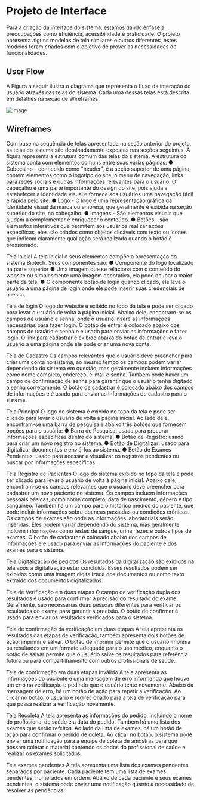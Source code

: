 
# Projeto de Interface


Para a criação da interface do sistema, estamos dando ênfase a preocupações como eficiência, acessibilidade e praticidade. O projeto apresenta alguns modelos de tela similares e outros diferentes, estes modelos foram criados com o objetivo de prover as necessidades de funcionalidades.

## User Flow

A Figura a seguir ilustra o diagrama que representa o fluxo de interação do usuário através das telas do sistema. Cada uma dessas telas está descrita em detalhes na seção de Wireframes.

![image](https://user-images.githubusercontent.com/129342613/233806133-4c7f0761-b7a0-4e82-b4e1-aa7f141a8211.png)



## Wireframes

Com base na sequência de telas apresentada na seção anterior do projeto, as telas do sistema são detalhadamente expostas nas seções seguintes. A figura representa a estrutura comum das telas do sistema.
A estrutura do sistema conta com elementos comuns entre suas várias páginas:
● Cabeçalho – conhecido como "header", é a seção superior de uma página, contém elementos como o logotipo do site, o menu de navegação, links para redes sociais e outras informações relevantes para o usuário. O cabeçalho é uma parte importante do design do site, pois ajuda a estabelecer a identidade visual e fornece aos usuários uma navegação fácil e rápida pelo site.
● Logo - O logo é uma representação gráfica da identidade visual da marca ou empresa, que geralmente é exibida na seção superior do site, no cabeçalho.
● Imagens - São elementos visuais que ajudam a complementar e enriquecer o conteúdo.
● Botões - são elementos interativos que permitem aos usuários realizar ações específicas, eles são criados como objetos clicáveis com texto ou ícones que indicam claramente qual ação será realizada quando o botão é pressionado.






















Tela Inicial
A tela inicial e seus elementos compõe a apresentação do sistema Biotech. Seus componentes são:
● Componente do logo localizado na parte superior
● Uma imagem que se relaciona com o conteúdo do website ou simplesmente uma imagem decorativa, ela pode ocupar a maior parte da tela.
● O componente botão de login quando clicado, ele leva o usuário a uma página de login onde ele pode inserir suas credenciais de acesso.



 












Tela de login
O logo do website é exibido no topo da tela e pode ser clicado para levar o usuário de volta à página inicial. Abaixo dele, encontram-se os campos de usuário e senha, onde o usuário insere as informações necessárias para fazer login.
O botão de entrar é colocado abaixo dos campos de usuário e senha e é usado para enviar as informações e fazer login. O link para cadastrar é exibido abaixo do botão de entrar e leva o usuário a uma página onde ele pode criar uma nova conta.

 















Tela de Cadastro
Os campos relevantes que o usuário deve preencher para criar uma conta no sistema, ao mesmo tempo os campos podem variar dependendo do sistema em questão, mas geralmente incluem informações como nome completo, endereço, e-mail e senha. Também pode haver um campo de confirmação de senha para garantir que o usuário tenha digitado a senha corretamente.
O botão de cadastrar é colocado abaixo dos campos de informações e é usado para enviar as informações de cadastro para o sistema.

 














Tela Principal
O logo do sistema é exibido no topo da tela e pode ser clicado para levar o usuário de volta à página inicial. Ao lado dele, encontram-se uma barra de pesquisa e abaixo três botões que fornecem opções para o usuário:
● Barra de Pesquisa: usada para procurar informações específicas dentro do sistema.
● Botão de Registro: usado para criar um novo registro no sistema.
● Botão de Digitalizar: usado para digitalizar documentos e enviá-los ao sistema.
● Botão de Exames Pendentes: usado para acessar e visualizar os registros pendentes ou buscar por informações específicas.

 













Tela Registro de Pacientes
O logo do sistema exibido no topo da tela e pode ser clicado para levar o usuário de volta à página inicial. Abaixo dele, encontram-se os campos relevantes que o usuário deve preencher para cadastrar um novo paciente no sistema.
Os campos incluem informações pessoais básicas, como nome completo, data de nascimento, gênero e tipo sanguíneo. Também há um campo para o histórico médico do paciente, que pode incluir informações sobre doenças passadas ou condições crônicas.
Os campos de exames são onde as informações laboratoriais serão inseridas. Eles podem variar dependendo do sistema, mas geralmente incluem informações como testes de sangue, urina, fezes e outros tipos de exames.
O botão de cadastrar é colocado abaixo dos campos de informações e é usado para enviar as informações do paciente e dos exames para o sistema. 


 












Tela Digitalização de pedidos
Os resultados da digitalização são exibidos na tela após a digitalização estar concluída. Esses resultados podem ser exibidos como uma imagem digitalizada dos documentos ou como texto extraído dos documentos digitalizados.

 

















Tela de Verificação em duas etapas
O campo de verificação dupla dos resultados é usado para confirmar a precisão do resultado do exame. Geralmente, são necessárias duas pessoas diferentes para verificar os resultados do exame para garantir a precisão. O botão de confirmar é usado para enviar os resultados verificados para o sistema.

 



















Tela de confirmação da verificação em duas etapas
A tela apresenta os resultados das etapas de verificação, também apresenta dois botões de ação: imprimir e salvar. O botão de imprimir permite que o usuário imprima os resultados em um formato adequado para o uso médico, enquanto o botão de salvar permite que o usuário salve os resultados para referência futura ou para compartilhamento com outros profissionais de saúde.

 


















Tela de confirmação em duas etapas Inválido
A tela apresenta as informações do paciente e uma mensagem de erro informando que houve um erro na verificação e pedindo que o usuário tente novamente.
Abaixo da mensagem de erro, há um botão de ação para repetir a verificação. Ao clicar no botão, o usuário é redirecionado para a tela de verificação para que possa realizar a verificação novamente.

 


















Tela Recoleta 
A tela apresenta as informações do pedido, incluindo o nome do profissional de saúde e a data do pedido. Também há uma lista dos exames que serão refeitos.
Ao lado da lista de exames, há um botão de ação para confirmar o pedido de coleta. Ao clicar no botão, o sistema pode enviar uma notificação para a equipe de coleta de amostras para que possam coletar o material contendo os dados do profissional de saúde e realizar os exames solicitados.

 


















Tela exames pendentes
A tela apresenta uma lista dos exames pendentes, separados por paciente. Cada paciente tem uma lista de exames pendentes, numerados em ordem.
Abaixo de cada paciente e seus exames pendentes, o sistema pode enviar uma notificação quanto à necessidade de resolver as pendências.

 



